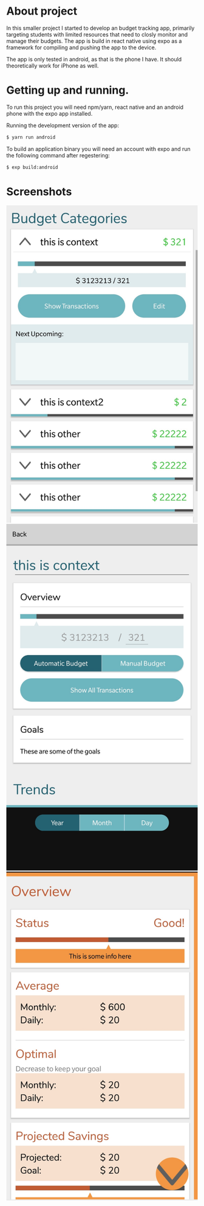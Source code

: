 # About project
In this smaller project I started to develop an budget tracking app, primarily targeting students with limited resources that need to closly monitor and manage their budgets. The app is build in react native using expo as a framework for compiling and pushing the app to the device.

The app is only tested in android, as that is the phone I have. It should theoretically work for iPhone as well.

# Getting up and running.
To run this project you will need npm/yarn, react native and an android phone with the expo app installed.

Running the development version of the app:
```sh
$ yarn run android
```

To build an application binary you will need an account with expo and run the following command after regestering:
```sh
$ exp build:android
```

# Screenshots

![screenshot-1](/screenshots/screenshot-1.jpg)
![screenshot-2](/screenshots/screenshot-2.jpg)
![screenshot-3](/screenshots/screenshot-3.jpg)
